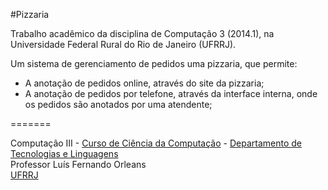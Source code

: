 #Pizzaria

Trabalho acadêmico da disciplina de Computação 3 (2014.1), na Universidade Federal Rural do Rio de Janeiro (UFRRJ).

Um sistema de gerenciamento de pedidos uma pizzaria, que permite:
* A anotação de pedidos online, através do site da pizzaria;
* A anotação de pedidos por telefone, através da interface interna, onde os pedidos são anotados por uma atendente;

=======

Computação III - <a href="http://www.cc.ufrrj.br/">Curso de Ciência da Computação</a> - <a href="http://r1.ufrrj.br/im/wp/departamentos/dtl/">Departamento de Tecnologias e Linguagens</a><br>
Professor Luís Fernando Orleans<br>
<a href="www.uffrj.br">UFRRJ</a><br>
